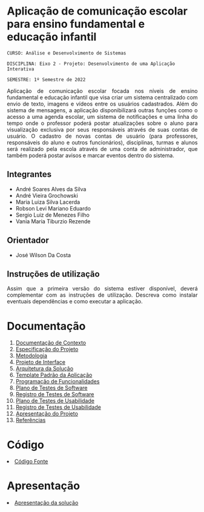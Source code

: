 # Aplicação de comunicação escolar para ensino fundamental e educação infantil

`CURSO: Análise e Desenvolvimento de Sistemas`

`DISCIPLINA: Eixo 2 - Projeto: Desenvolvimento de uma Aplicação Interativa`

`SEMESTRE: 1º Semestre de 2022` 

<p align="justify">Aplicação de comunicação escolar focada nos níveis de ensino fundamental e educação infantil que visa criar um sistema centralizado com envio de texto, imagens e vídeos entre 
os usuários cadastrados. Além do sistema de mensagens, a aplicação disponibilizará outras funções como o acesso a uma agenda escolar, um sistema de notificações e uma linha do tempo onde o professor poderá postar atualizações sobre o aluno para visualização exclusiva por seus responsáveis através de suas contas de usuário. O cadastro de novas contas de usuário (para professores, responsáveis do aluno e outros funcionários), disciplinas, turmas e alunos será realizado pela escola através de uma conta de administrador, que também poderá postar avisos e marcar eventos dentro do sistema.</p>

## Integrantes

* André Soares Alves da Silva
* André Vieira Grochowski
* Maria Luiza Silva Lacerda
* Robson Levi Mariano Eduardo
* Sergio Luiz de Menezes Filho
* Vania Maria Tiburzio Rezende


## Orientador

* José Wilson Da Costa 

## Instruções de utilização

<p align="justify">Assim que a primeira versão do sistema estiver disponível, deverá complementar com as instruções de utilização. Descreva como instalar eventuais dependências e como executar a aplicação.</p>

# Documentação

<ol>
<li><a href="docs/01-Documentação de Contexto.md"> Documentação de Contexto</a></li>
<li><a href="docs/02-Especificação do Projeto.md"> Especificação do Projeto</a></li>
<li><a href="docs/03-Metodologia.md"> Metodologia</a></li>
<li><a href="docs/04-Projeto de Interface.md"> Projeto de Interface</a></li>
<li><a href="docs/05-Arquitetura da Solução.md"> Arquitetura da Solução</a></li>
<li><a href="docs/06-Template Padrão da Aplicação.md"> Template Padrão da Aplicação</a></li>
<li><a href="docs/07-Programação de Funcionalidades.md"> Programação de Funcionalidades</a></li>
<li><a href="docs/08-Plano de Testes de Software.md"> Plano de Testes de Software</a></li>
<li><a href="docs/09-Registro de Testes de Software.md"> Registro de Testes de Software</a></li>
<li><a href="docs/10-Plano de Testes de Usabilidade.md"> Plano de Testes de Usabilidade</a></li>
<li><a href="docs/11-Registro de Testes de Usabilidade.md"> Registro de Testes de Usabilidade</a></li>
<li><a href="docs/12-Apresentação do Projeto.md"> Apresentação do Projeto</a></li>
<li><a href="docs/13-Referências.md"> Referências</a></li>
</ol>

# Código

<li><a href="src/README.md"> Código Fonte</a></li>

# Apresentação

<li><a href="presentation/README.md"> Apresentação da solução</a></li>
